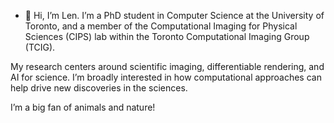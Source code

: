 - 👋 Hi, I’m Len.
I’m a PhD student in Computer Science at the University of Toronto, and a member of the Computational Imaging for Physical Sciences (CIPS) lab within the Toronto Computational Imaging Group (TCIG).

My research centers around scientific imaging, differentiable rendering, and AI for science. I’m broadly interested in how computational approaches can help drive new discoveries in the sciences.

I’m a big fan of animals and nature! 
<!---
lennemo09/lennemo09 is a ✨ special ✨ repository because its `README.md` (this file) appears on your GitHub profile.
You can click the Preview link to take a look at your changes.
--->
